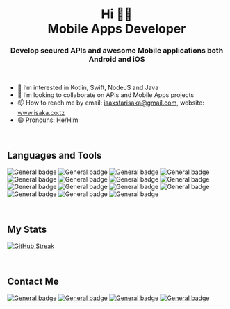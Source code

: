 <h1 align="center">Hi 👋🏼 <br> Mobile Apps Developer</h1>
<h3 align="center">Develop secured APIs and awesome Mobile applications both Android and iOS</h3>

<br>

- 👀 I’m interested in Kotlin, Swift, NodeJS and Java
- 💞️ I’m looking to collaborate on APIs and Mobile Apps projects
- 📫 How to reach me by email: isaxstarisaka@gmail.com, website: www.isaka.co.tz
- 😄 Pronouns: He/Him

<br>

## Languages and Tools
![General badge](https://img.shields.io/badge/Kotlin-0095D5?&style=for-the-badge&logo=kotlin&logoColor=white)
![General badge](https://img.shields.io/badge/Swift-FA7343?style=for-the-badge&logo=swift&logoColor=white)
![General badge](https://img.shields.io/badge/nestjs-E0234E?style=for-the-badge&logo=nestjs&logoColor=white)
![General badge](https://img.shields.io/badge/Swagger-85EA2D?style=for-the-badge&logo=Swagger&logoColor=white)
![General badge](https://img.shields.io/badge/Socket.io-010101?&style=for-the-badge&logo=Socket.io&logoColor=white)
![General badge](https://img.shields.io/badge/mac%20os-000000?style=for-the-badge&logo=apple&logoColor=white)
![General badge](https://img.shields.io/badge/Ubuntu-E95420?style=for-the-badge&logo=ubuntu&logoColor=white)
![General badge](https://img.shields.io/badge/Visual_Studio_Code-0078D4?style=for-the-badge&logo=visual%20studio%20code&logoColor=white)
![General badge](https://img.shields.io/badge/Android_Studio-3DDC84?style=for-the-badge&logo=android-studio&logoColor=white)
![General badge](https://img.shields.io/badge/Xcode-007ACC?style=flat-square&logo=Xcode&logoColor=white)
![General badge](https://img.shields.io/badge/Node.js-339933?style=for-the-badge&logo=nodedotjs&logoColor=white)
![General badge](https://img.shields.io/badge/SQLite-07405E?style=for-the-badge&logo=sqlite&logoColor=white)
![General badge](https://img.shields.io/badge/MongoDB-4EA94B?style=for-the-badge&logo=mongodb&logoColor=white)
![General badge](https://img.shields.io/badge/Nginx-009639?style=for-the-badge&logo=nginx&logoColor=white)
![General badge](https://img.shields.io/badge/Spring_Boot-F2F4F9?style=for-the-badge&logo=spring-boot)

<br>

## My Stats
[![GitHub Streak](http://github-readme-streak-stats.herokuapp.com?user=isaka-mabagala&theme=dark&date_format=M%20j%5B%2C%20Y%5D)](https://git.io/streak-stats)

<br>

## Contact Me
[![General badge](https://img.shields.io/badge/Gmail-D14836?style=for-the-badge&logo=gmail&logoColor=white)](MailTo:isaxstarisaka@gmail.com)
[![General badge](https://img.shields.io/badge/Facebook-1877F2?style=for-the-badge&logo=facebook&logoColor=white)](https://www.facebook.com/isakamabagala)
[![General badge](https://img.shields.io/badge/Instagram-E4405F?style=for-the-badge&logo=instagram&logoColor=white)](https://www.instagram.com/isaka_mabagala)
[![General badge](https://img.shields.io/badge/website-000000?style=for-the-badge&logo=About.me&logoColor=white)](https://www.isaka.co.tz)
